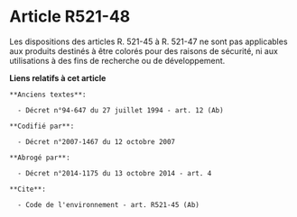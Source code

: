 # Article R521-48

Les dispositions des articles R. 521-45 à R. 521-47 ne sont pas applicables aux produits destinés à être colorés pour des
raisons de sécurité, ni aux utilisations à des fins de recherche ou de développement.

**Liens relatifs à cet article**

	**Anciens textes**:

	  - Décret n°94-647 du 27 juillet 1994 - art. 12 (Ab)

	**Codifié par**:

	  - Décret n°2007-1467 du 12 octobre 2007

	**Abrogé par**:

	  - Décret n°2014-1175 du 13 octobre 2014 - art. 4

	**Cite**:

	  - Code de l'environnement - art. R521-45 (Ab)
